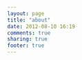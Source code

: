 ```yaml
---
layout: page
title: "about"
date: 2012-08-10 16:19
comments: true
sharing: true
footer: true
---
```

